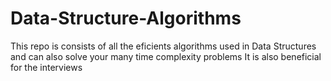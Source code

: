 # Data-Structure-Algorithms
 This repo is consists of all the eficients algorithms used in Data Structures and can also solve your many time complexity problems
 It is also beneficial for the interviews
